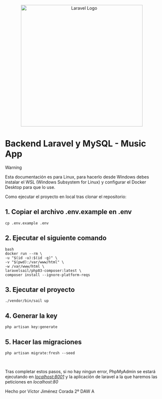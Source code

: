 <p align="center"><a href="https://laravel.com" target="_blank"><img src="https://raw.githubusercontent.com/laravel/art/master/logo-lockup/5%20SVG/2%20CMYK/1%20Full%20Color/laravel-logolockup-cmyk-red.svg" width="400" alt="Laravel Logo"></a></p>

# Backend Laravel y MySQL - Music App

> [!WARNING]
> Esta documentación es para Linux, para hacerlo desde Windows debes instalar el WSL (Windows Subsystem for Linux) y configurar el Docker Desktop para que lo use.

Como ejecutar el proyecto en local tras clonar el repositorio:

## 1. Copiar el archivo .env.example en .env

```
cp .env.example .env
```

## 2. Ejecutar el siguiente comando

```
bash
docker run --rm \
-u "$(id -u):$(id -g)" \
-v "$(pwd):/var/www/html" \
-w /var/www/html \
laravelsail/php83-composer:latest \
composer install --ignore-platform-reqs
```

## 3. Ejecutar el proyecto

```
./vendor/bin/sail up
```
## 4. Generar la key

```
php artisan key:generate
```

## 5. Hacer las migraciones

```
php artisan migrate:fresh --seed
```

<br>

Tras completar estos pasos, si no hay ningun error, PhpMyAdmin se estará ejecutando en *[localhost:8001](http://localhost:8001/index.php)* y la aplicación de laravel a la que haremos las peticiones en *localhost:80*

Hecho por Víctor Jiménez Corada 2º DAW A